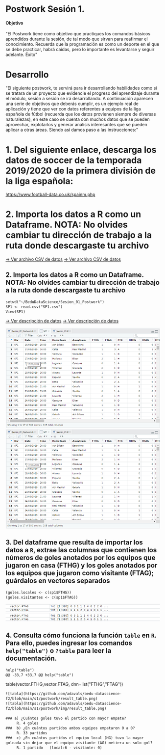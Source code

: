 # Postwork Sesión 1.

#### Objetivo

"El Postwork tiene como objetivo que practiques los comandos básicos aprendidos 
durante la sesión, de tal modo que sirvan para reafirmar el conocimiento. Recuerda 
que la programación es como un deporte en el que se debe practicar, habrá caídas, 
pero lo importante es levantarse y seguir adelante. Éxito"

# Desarrollo

"El siguiente postwork, te servirá para ir desarrollando habilidades como si se 
tratara de un proyecto que evidencie el progreso del aprendizaje durante el módulo, 
sesión a sesión se irá desarrollando.
A continuación aparecen una serie de objetivos que deberás cumplir, es un ejemplo 
real de aplicación y tiene que ver con datos referentes a equipos de la liga española 
de fútbol (recuerda que los datos provienen siempre de diversas naturalezas), en 
este caso se cuenta con muchos datos que se pueden aprovechar, explotarlos y generar 
análisis interesantes que se pueden aplicar a otras áreas. Siendo así damos paso a las instrucciones:" 

# 1. Del siguiente enlace, descarga los datos de soccer de la temporada 2019/2020 de la primera división de la liga española: 
https://www.football-data.co.uk/spainm.php

# 2. Importa los datos a R como un Dataframe. NOTA: No olvides cambiar tu dirección de trabajo a la ruta donde descargaste tu archivo



[-> Ver archivo CSV de datos](https://github.com/adavals/bedu-datascience-f2/blob/main/s1/postwork/SP1.csv)
[-> Ver archivo CSV de datos](https://github.com/adavals/bedu-datascience-f2/blob/main/s1/postwork/dat/SP1.csv)

## 2. Importa los datos a R como un Dataframe. NOTA: No olvides cambiar tu dirección de trabajo a la ruta donde descargaste tu archivo
```
setwd("~/BeduDataScience/Sesion_01_Postwork")
SP1 <- read.csv("SP1.csv")
View(SP1)
```
[-> Ver descripción de datos](https://github.com/adavals/bedu-datascience-f2/blob/main/s1/postwork/notes.txt)
[-> Ver descripción de datos](https://github.com/adavals/bedu-datascience-f2/blob/main/s1/postwork/dat/notes.txt)

![csv cargado](https://github.com/adavals/bedu-datascience-f2/blob/main/s1/postwork/loaded_csv.png)
![csv cargado](https://github.com/adavals/bedu-datascience-f2/blob/main/s1/postwork/img/loaded_csv.png)

## 3. Del dataframe que resulta de importar los datos a `R`, extrae las columnas que contienen los números de goles anotados por los equipos que jugaron en casa (FTHG) y los goles anotados por los equipos que jugaron como visitante (FTAG); guárdalos en vectores separados
```
(goles.locales <- c(sp1$FTHG))
(goles.visitantes <- c(sp1$FTAG))

```
![vectores](https://github.com/adavals/bedu-datascience-f2/blob/main/s1/postwork/vectors_FTAG_FTHG.png)
![vectores](https://github.com/adavals/bedu-datascience-f2/blob/main/s1/postwork/img/vectors_FTAG_FTHG.png)
## 4. Consulta cómo funciona la función `table` en `R`. Para ello, puedes ingresar los comandos `help("table")` o `?table` para leer la documentación.
```
help("table")
@@ -33,7 +33,7 @@ help("table")
```
table(vector.FTHG,vector.FTAG, dnn=list("FTHG","FTAG"))
```
![tabla](https://github.com/adavals/bedu-datascience-f2/blob/main/s1/postwork/result_table.png)
![tabla](https://github.com/adavals/bedu-datascience-f2/blob/main/s1/postwork/img/result_table.png)

### a) ¿Cuántos goles tuvo el partido con mayor empate?
     R. 4 goles  
###  b) ¿En cuántos partidos ambos equipos empataron 0 a 0?
     R. 33 partidos
###  c) ¿En cuántos partidos el equipo local (HG) tuvo la mayor goleada sin dejar que el equipo visitante (AG) metiera un solo gol?
     R. 1 partido   (local:6 - visitante: 0)
